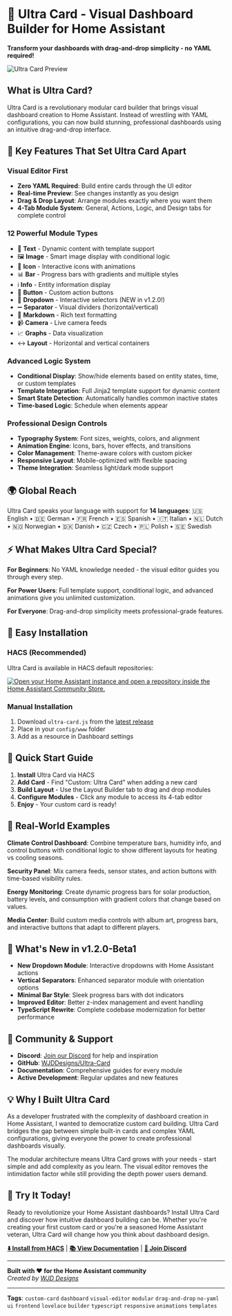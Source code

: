 # 🎨 Ultra Card - Visual Dashboard Builder for Home Assistant

**Transform your dashboards with drag-and-drop simplicity - no YAML required!**

![Ultra Card Preview](https://github.com/user-attachments/assets/869c8d8d-e51f-4c30-b626-b820e4dd5fae)

## **What is Ultra Card?**

Ultra Card is a revolutionary modular card builder that brings visual dashboard creation to Home Assistant. Instead of wrestling with YAML configurations, you can now build stunning, professional dashboards using an intuitive drag-and-drop interface.

## **🚀 Key Features That Set Ultra Card Apart**

### **Visual Editor First**

- **Zero YAML Required**: Build entire cards through the UI editor
- **Real-time Preview**: See changes instantly as you design
- **Drag & Drop Layout**: Arrange modules exactly where you want them
- **4-Tab Module System**: General, Actions, Logic, and Design tabs for complete control

### **12 Powerful Module Types**

- 📝 **Text** - Dynamic content with template support
- 🖼️ **Image** - Smart image display with conditional logic
- 🎯 **Icon** - Interactive icons with animations
- 📊 **Bar** - Progress bars with gradients and multiple styles
- ℹ️ **Info** - Entity information display
- 🔘 **Button** - Custom action buttons
- 🔄 **Dropdown** - Interactive selectors (NEW in v1.2.0!)
- ➖ **Separator** - Visual dividers (horizontal/vertical)
- 📖 **Markdown** - Rich text formatting
- 📹 **Camera** - Live camera feeds
- 📈 **Graphs** - Data visualization
- ↔️ **Layout** - Horizontal and vertical containers

### **Advanced Logic System**

- **Conditional Display**: Show/hide elements based on entity states, time, or custom templates
- **Template Integration**: Full Jinja2 template support for dynamic content
- **Smart State Detection**: Automatically handles common inactive states
- **Time-based Logic**: Schedule when elements appear

### **Professional Design Controls**

- **Typography System**: Font sizes, weights, colors, and alignment
- **Animation Engine**: Icons, bars, hover effects, and transitions
- **Color Management**: Theme-aware colors with custom picker
- **Responsive Layout**: Mobile-optimized with flexible spacing
- **Theme Integration**: Seamless light/dark mode support

## **🌍 Global Reach**

Ultra Card speaks your language with support for **14 languages**:
🇺🇸 English • 🇩🇪 German • 🇫🇷 French • 🇪🇸 Spanish • 🇮🇹 Italian • 🇳🇱 Dutch • 🇳🇴 Norwegian • 🇩🇰 Danish • 🇨🇿 Czech • 🇵🇱 Polish • 🇸🇪 Swedish

## **⚡ What Makes Ultra Card Special?**

**For Beginners**: No YAML knowledge needed - the visual editor guides you through every step.

**For Power Users**: Full template support, conditional logic, and advanced animations give you unlimited customization.

**For Everyone**: Drag-and-drop simplicity meets professional-grade features.

## **🔧 Easy Installation**

### **HACS (Recommended)**

Ultra Card is available in HACS default repositories:

[![Open your Home Assistant instance and open a repository inside the Home Assistant Community Store.](https://my.home-assistant.io/badges/hacs_repository.svg)](https://my.home-assistant.io/redirect/hacs_repository/?owner=WJDDesigns&repository=Ultra-Card&category=plugin)

### **Manual Installation**

1. Download `ultra-card.js` from the [latest release](https://github.com/WJDDesigns/Ultra-Card/releases)
2. Place in your `config/www` folder
3. Add as a resource in Dashboard settings

## **📖 Quick Start Guide**

1. **Install** Ultra Card via HACS
2. **Add Card** - Find "Custom: Ultra Card" when adding a new card
3. **Build Layout** - Use the Layout Builder tab to drag and drop modules
4. **Configure Modules** - Click any module to access its 4-tab editor
5. **Enjoy** - Your custom card is ready!

## **🎯 Real-World Examples**

**Climate Control Dashboard**: Combine temperature bars, humidity info, and control buttons with conditional logic to show different layouts for heating vs cooling seasons.

**Security Panel**: Mix camera feeds, sensor states, and action buttons with time-based visibility rules.

**Energy Monitoring**: Create dynamic progress bars for solar production, battery levels, and consumption with gradient colors that change based on values.

**Media Center**: Build custom media controls with album art, progress bars, and interactive buttons that adapt to different players.

## **🚀 What's New in v1.2.0-Beta1**

- **New Dropdown Module**: Interactive dropdowns with Home Assistant actions
- **Vertical Separators**: Enhanced separator module with orientation options
- **Minimal Bar Style**: Sleek progress bars with dot indicators
- **Improved Editor**: Better z-index management and event handling
- **TypeScript Rewrite**: Complete codebase modernization for better performance

## **🤝 Community & Support**

- **Discord**: [Join our Discord](https://discord.gg/6xVgHxzzBV) for help and inspiration
- **GitHub**: [WJDDesigns/Ultra-Card](https://github.com/WJDDesigns/Ultra-Card)
- **Documentation**: Comprehensive guides for every module
- **Active Development**: Regular updates and new features

## **💡 Why I Built Ultra Card**

As a developer frustrated with the complexity of dashboard creation in Home Assistant, I wanted to democratize custom card building. Ultra Card bridges the gap between simple built-in cards and complex YAML configurations, giving everyone the power to create professional dashboards visually.

The modular architecture means Ultra Card grows with your needs - start simple and add complexity as you learn. The visual editor removes the intimidation factor while still providing the depth power users demand.

## **🎉 Try It Today!**

Ready to revolutionize your Home Assistant dashboards? Install Ultra Card and discover how intuitive dashboard building can be. Whether you're creating your first custom card or you're a seasoned Home Assistant veteran, Ultra Card will change how you think about dashboard design.

**[⬇️ Install from HACS](https://my.home-assistant.io/redirect/hacs_repository/?owner=WJDDesigns&repository=Ultra-Card&category=plugin)** | **[📚 View Documentation](https://github.com/WJDDesigns/Ultra-Card)** | **[💬 Join Discord](https://discord.gg/6xVgHxzzBV)**

---

**Built with ❤️ for the Home Assistant community**  
_Created by [WJD Designs](https://wjddesigns.com)_

---

**Tags**: `custom-card` `dashboard` `visual-editor` `modular` `drag-and-drop` `no-yaml` `ui` `frontend` `lovelace` `builder` `typescript` `responsive` `animations` `templates`
